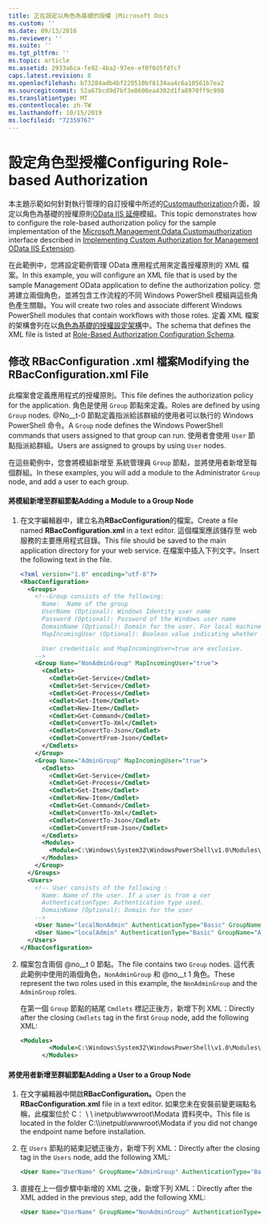 ```yaml
---
title: 正在設定以角色為基礎的授權 |Microsoft Docs
ms.custom: ''
ms.date: 09/13/2016
ms.reviewer: ''
ms.suite: ''
ms.tgt_pltfrm: ''
ms.topic: article
ms.assetid: 2933a6ca-fe92-4ba2-97ee-ef0f0d5fdfcf
caps.latest.revision: 8
ms.openlocfilehash: b73284adb4bf228510bf8134aa4c6a10561b7ea2
ms.sourcegitcommit: 52a67bcd9d7bf3e8600ea4302d1fa8970ff9c998
ms.translationtype: MT
ms.contentlocale: zh-TW
ms.lasthandoff: 10/15/2019
ms.locfileid: "72359767"
---
```

# <a name="configuring-role-based-authorization"></a><span data-ttu-id="7d3fc-102">設定角色型授權</span><span class="sxs-lookup"><span data-stu-id="7d3fc-102">Configuring Role-based Authorization</span></span>

<span data-ttu-id="7d3fc-103">本主題示範如何針對執行管理的自訂授權中所述的[Customauthorization](/dotnet/api/Microsoft.Management.Odata.CustomAuthorization)介面，設定以角色為基礎的授權原則[OData IIS 延伸](./implementing-custom-authorization-for-a-management-odata-web-service.md)模組。</span><span class="sxs-lookup"><span data-stu-id="7d3fc-103">This topic demonstrates how to configure the role-based authorization policy for the sample implementation of the [Microsoft.Management.Odata.Customauthorization](/dotnet/api/Microsoft.Management.Odata.CustomAuthorization) interface described in [Implementing Custom Authorization for Management OData IIS Extension](./implementing-custom-authorization-for-a-management-odata-web-service.md).</span></span>

<span data-ttu-id="7d3fc-104">在此範例中，您將設定範例管理 OData 應用程式用來定義授權原則的 XML 檔案。</span><span class="sxs-lookup"><span data-stu-id="7d3fc-104">In this example, you will configure an XML file that is used by the sample Management OData application to define the authorization policy.</span></span> <span data-ttu-id="7d3fc-105">您將建立兩個角色，並將包含工作流程的不同 Windows PowerShell 模組與這些角色產生關聯。</span><span class="sxs-lookup"><span data-stu-id="7d3fc-105">You will create two roles and associate different Windows PowerShell modules that contain workflows with those roles.</span></span> <span data-ttu-id="7d3fc-106">定義 XML 檔案的架構會列在以[角色為基礎的授權設定架構](./role-based-authorization-configuration-schema.md)中。</span><span class="sxs-lookup"><span data-stu-id="7d3fc-106">The schema that defines the XML file is listed at [Role-Based Authorization Configuration Schema](./role-based-authorization-configuration-schema.md).</span></span>

## <a name="modifying-the-rbacconfigurationxml-file"></a><span data-ttu-id="7d3fc-107">修改 RBacConfiguration .xml 檔案</span><span class="sxs-lookup"><span data-stu-id="7d3fc-107">Modifying the RBacConfiguration.xml File</span></span>

<span data-ttu-id="7d3fc-108">此檔案會定義應用程式的授權原則。</span><span class="sxs-lookup"><span data-stu-id="7d3fc-108">This file defines the authorization policy for the application.</span></span> <span data-ttu-id="7d3fc-109">角色是使用 `Group` 節點來定義。</span><span class="sxs-lookup"><span data-stu-id="7d3fc-109">Roles are defined by using `Group` nodes.</span></span> <span data-ttu-id="7d3fc-110">@No__t-0 節點定義指派給該群組的使用者可以執行的 Windows PowerShell 命令。</span><span class="sxs-lookup"><span data-stu-id="7d3fc-110">A `Group` node defines the Windows PowerShell commands that users assigned to that group can run.</span></span> <span data-ttu-id="7d3fc-111">使用者會使用 `User` 節點指派給群組。</span><span class="sxs-lookup"><span data-stu-id="7d3fc-111">Users are assigned to groups by using `User` nodes.</span></span>

<span data-ttu-id="7d3fc-112">在這些範例中，您會將模組新增至 系統管理員 `Group` 節點，並將使用者新增至每個群組。</span><span class="sxs-lookup"><span data-stu-id="7d3fc-112">In these examples, you will add a module to the Administrator `Group` node, and add a user to each group.</span></span>

#### <a name="adding-a-module-to-a-group-node"></a><span data-ttu-id="7d3fc-113">將模組新增至群組節點</span><span class="sxs-lookup"><span data-stu-id="7d3fc-113">Adding a Module to a Group Node</span></span>

1. <span data-ttu-id="7d3fc-114">在文字編輯器中，建立名為**RBacConfiguration**的檔案。</span><span class="sxs-lookup"><span data-stu-id="7d3fc-114">Create a file named **RBacConfiguration.xml** in a text editor.</span></span> <span data-ttu-id="7d3fc-115">這個檔案應該儲存至 web 服務的主要應用程式目錄。</span><span class="sxs-lookup"><span data-stu-id="7d3fc-115">This file should be saved to the main application directory for your web service.</span></span> <span data-ttu-id="7d3fc-116">在檔案中插入下列文字。</span><span class="sxs-lookup"><span data-stu-id="7d3fc-116">Insert the following text in the file.</span></span>

   ```xml
   <?xml version="1.0" encoding="utf-8"?>
   <RbacConfiguration>
     <Groups>
       <!--Group consists of the following:
         Name:  Name of the group
         UserName (Optional): Windows Identity user name
         Password (Optional): Password of the Windows user name
         DomainName (Optional): Domain for the user. For local machine account either do not include them or give the machine name. Do not give empty string
         MapIncomingUser (Optional): Boolean value indicating whether to execute cmdlet in the context of network client.

         User credentials and MapIncomingUser=true are exclusive.
       -->
       <Group Name="NonAdminGroup" MapIncomingUser="true">
         <Cmdlets>
           <Cmdlet>Get-Service</Cmdlet>
           <Cmdlet>Set-Service</Cmdlet>
           <Cmdlet>Get-Process</Cmdlet>
           <Cmdlet>Get-Item</Cmdlet>
           <Cmdlet>New-Item</Cmdlet>
           <Cmdlet>Get-Command</Cmdlet>
           <Cmdlet>ConvertTo-Xml</Cmdlet>
           <Cmdlet>ConvertTo-Json</Cmdlet>
           <Cmdlet>ConvertFrom-Json</Cmdlet>
         </Cmdlets>
       </Group>
       <Group Name="AdminGroup" MapIncomingUser="true">
         <Cmdlets>
           <Cmdlet>Get-Service</Cmdlet>
           <Cmdlet>Get-Process</Cmdlet>
           <Cmdlet>Get-Item</Cmdlet>
           <Cmdlet>New-Item</Cmdlet>
           <Cmdlet>Get-Command</Cmdlet>
           <Cmdlet>ConvertTo-Xml</Cmdlet>
           <Cmdlet>ConvertTo-Json</Cmdlet>
           <Cmdlet>ConvertFrom-Json</Cmdlet>
         </Cmdlets>
         <Modules>
           <Module>C:\Windows\System32\WindowsPowerShell\v1.0\Modules\ServerManager\ServerManager.psd1</Module>
         </Modules>
       </Group>
     </Groups>
     <Users>
       <!-- User consists of the following :
         Name: Name of the user. If a user is from a cer
         AuthenticationType: Authentication type used.
         DomainName (Optional): Domain for the user
       -->
       <User Name="localNonAdmin" AuthenticationType="Basic" GroupName="NonAdminGroup" />
       <User Name="localAdmin" AuthenticationType="Basic" GroupName="AdminGroup" />
     </Users>
   </RbacConfiguration>
   ```

2. <span data-ttu-id="7d3fc-117">檔案包含兩個 @no__t 0 節點。</span><span class="sxs-lookup"><span data-stu-id="7d3fc-117">The file contains two `Group` nodes.</span></span> <span data-ttu-id="7d3fc-118">這代表此範例中使用的兩個角色，`NonAdminGroup` 和 @no__t 1 角色。</span><span class="sxs-lookup"><span data-stu-id="7d3fc-118">These represent the two roles used in this example, the `NonAdminGroup` and the `AdminGroup` roles.</span></span>

   <span data-ttu-id="7d3fc-119">在第一個 `Group` 節點的結尾 `Cmdlets` 標記正後方，新增下列 XML：</span><span class="sxs-lookup"><span data-stu-id="7d3fc-119">Directly after the closing `Cmdlets` tag in the first `Group` node, add the following XML:</span></span>

   ```xml
   <Modules>
           <Module>C:\Windows\System32\WindowsPowerShell\v1.0\Modules\ServerManager\ServerManager.psd1</Module>
         </Modules>
   ```

#### <a name="adding-a-user-to-a-group-node"></a><span data-ttu-id="7d3fc-120">將使用者新增至群組節點</span><span class="sxs-lookup"><span data-stu-id="7d3fc-120">Adding a User to a Group Node</span></span>

1. <span data-ttu-id="7d3fc-121">在文字編輯器中開啟**RBacConfiguration。**</span><span class="sxs-lookup"><span data-stu-id="7d3fc-121">Open the **RBacConfiguration.xml** file in a text editor.</span></span> <span data-ttu-id="7d3fc-122">如果您未在安裝前變更端點名稱，此檔案位於 C： \\ \ inetpub\wwwroot\Modata 資料夾中。</span><span class="sxs-lookup"><span data-stu-id="7d3fc-122">This file is located in the folder C:\\\inetpub\wwwroot\Modata  if you did not change the endpoint name before installation.</span></span>

2. <span data-ttu-id="7d3fc-123">在 `Users` 節點的結束記號正後方，新增下列 XML：</span><span class="sxs-lookup"><span data-stu-id="7d3fc-123">Directly after the closing tag in the `Users` node, add the following XML:</span></span>

   ```xml
   <User Name="UserName" GroupName="AdminGroup" AuthenticationType="Basic" DomainName="DomainName"/>
   ```

3. <span data-ttu-id="7d3fc-124">直接在上一個步驟中新增的 XML 之後，新增下列 XML：</span><span class="sxs-lookup"><span data-stu-id="7d3fc-124">Directly after the XML added in the previous step, add the following XML:</span></span>

   ```xml
   <User Name="UserName" GroupName="NonAdminGroup" AuthenticationType="Basic" DomainName="DomainName"/>
   ```